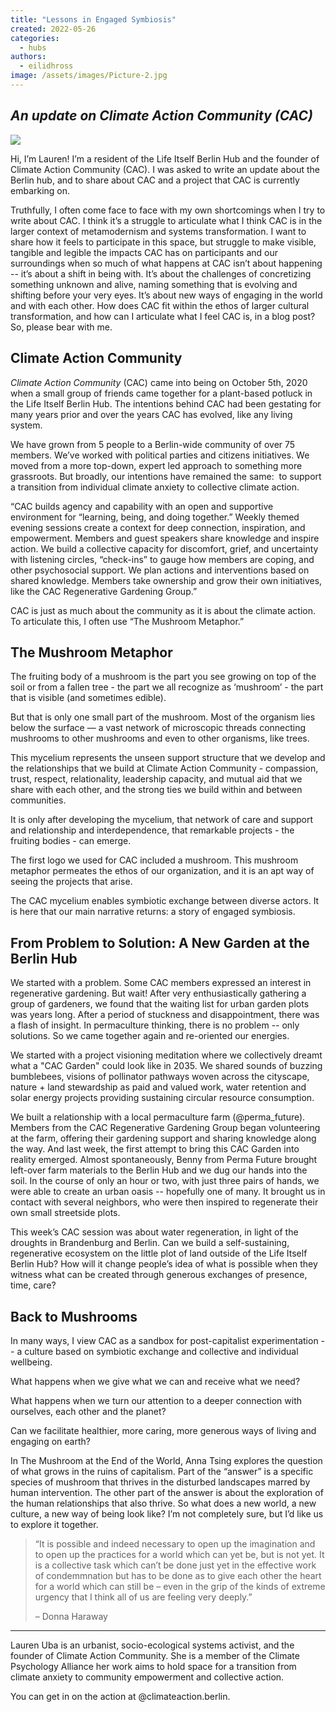 ```yaml
---
title: "Lessons in Engaged Symbiosis"
created: 2022-05-26
categories: 
  - hubs
authors: 
  - eilidhross
image: /assets/images/Picture-2.jpg
---
```


## _An update on Climate Action Community (CAC)_

![](/assets/images/Picture-2.jpg)

Hi, I’m Lauren! I’m a resident of the Life Itself Berlin Hub and the founder of Climate Action Community (CAC). I was asked to write an update about the Berlin hub, and to share about CAC and a project that CAC is currently embarking on.

Truthfully, I often come face to face with my own shortcomings when I try to write about CAC. I think it’s a struggle to articulate what I think CAC is in the larger context of metamodernism and systems transformation. I want to share how it feels to participate in this space, but struggle to make visible, tangible and legible the impacts CAC has on participants and our surroundings when so much of what happens at CAC isn’t about happening -- it’s about a shift in being with. It’s about the challenges of concretizing something unknown and alive, naming something that is evolving and shifting before your very eyes. It’s about new ways of engaging in the world and with each other. How does CAC fit within the ethos of larger cultural transformation, and how can I articulate what I feel CAC is, in a blog post? So, please bear with me.

## Climate Action Community

_Climate Action Community_ (CAC) came into being on October 5th, 2020 when a small group of friends came together for a plant-based potluck in the Life Itself Berlin Hub. The intentions behind CAC had been gestating for many years prior and over the years CAC has evolved, like any living system.

We have grown from 5 people to a Berlin-wide community of over 75 members. We’ve worked with political parties and citizens initiatives. We moved from a more top-down, expert led approach to something more grassroots. But broadly, our intentions have remained the same:  to support a transition from individual climate anxiety to collective climate action.

“CAC builds agency and capability with an open and supportive environment for “learning, being, and doing together.” Weekly themed evening sessions create a context for deep connection, inspiration, and empowerment. Members and guest speakers share knowledge and inspire action. We build a collective capacity for discomfort, grief, and uncertainty with listening circles, “check-ins” to gauge how members are coping, and other psychosocial support. We plan actions and interventions based on shared knowledge. Members take ownership and grow their own initiatives, like the CAC Regenerative Gardening Group.”

CAC is just as much about the community as it is about the climate action. To articulate this, I often use “The Mushroom Metaphor.”

## **The Mushroom Metaphor**

The fruiting body of a mushroom is the part you see growing on top of the soil or from a fallen tree - the part we all recognize as ‘mushroom’ - the part that is visible (and sometimes edible).

But that is only one small part of the mushroom. Most of the organism lies below the surface — a vast network of microscopic threads connecting mushrooms to other mushrooms and even to other organisms, like trees.

This mycelium represents the unseen support structure that we develop and the relationships that we build at Climate Action Community - compassion, trust, respect, relationality, leadership capacity, and mutual aid that we share with each other, and the strong ties we build within and between communities.

It is only after developing the mycelium, that network of care and support and relationship and interdependence, that remarkable projects - the fruiting bodies - can emerge.

The first logo we used for CAC included a mushroom. This mushroom metaphor permeates the ethos of our organization, and it is an apt way of seeing the projects that arise.

The CAC mycelium enables symbiotic exchange between diverse actors. It is here that our main narrative returns: a story of engaged symbiosis.

## **From Problem to Solution: A New Garden at the Berlin Hub**

We started with a problem. Some CAC members expressed an interest in regenerative gardening. But wait! After very enthusiastically gathering a group of gardeners, we found that the waiting list for urban garden plots was years long. After a period of stuckness and disappointment, there was a flash of insight. In permaculture thinking, there is no problem -- only solutions. So we came together again and re-oriented our energies.

We started with a project visioning meditation where we collectively dreamt what a "CAC Garden" could look like in 2035. We shared sounds of buzzing bumblebees, visions of pollinator pathways woven across the cityscape, nature + land stewardship as paid and valued work, water retention and solar energy projects providing sustaining circular resource consumption.

We built a relationship with a local permaculture farm (@perma\_future). Members from the CAC Regenerative Gardening Group began volunteering at the farm, offering their gardening support and sharing knowledge along the way. And last week, the first attempt to bring this CAC Garden into reality emerged. Almost spontaneously, Benny from Perma Future brought left-over farm materials to the Berlin Hub and we dug our hands into the soil. In the course of only an hour or two, with just three pairs of hands, we were able to create an urban oasis -- hopefully one of many. It brought us in contact with several neighbors, who were then inspired to regenerate their own small streetside plots.

This week’s CAC session was about water regeneration, in light of the droughts in Brandenburg and Berlin. Can we build a self-sustaining, regenerative ecosystem on the little plot of land outside of the Life Itself Berlin Hub? How will it change people’s idea of what is possible when they witness what can be created through generous exchanges of presence, time, care?

## **Back to Mushrooms**

In many ways, I view CAC as a sandbox for post-capitalist experimentation -- a culture based on symbiotic exchange and collective and individual wellbeing.

What happens when we give what we can and receive what we need?

What happens when we turn our attention to a deeper connection with ourselves, each other and the planet?

Can we facilitate healthier, more caring, more generous ways of living and engaging on earth?

In The Mushroom at the End of the World, Anna Tsing explores the question of what grows in the ruins of capitalism. Part of the “answer” is a specific species of mushroom that thrives in the disturbed landscapes marred by human intervention. The other part of the answer is about the exploration of the human relationships that also thrive. So what does a new world, a new culture, a new way of being look like? I’m not completely sure, but I’d like us to explore it together. 

> “It is possible and indeed necessary to open up the imagination and to open up the practices for a world which can yet be, but is not yet. It is a collective task which can’t be done just yet in the effective work of condemmnation but has to be done as to give each other the heart for a world which can still be – even in the grip of the kinds of extreme urgency that I think all of us are feeling very deeply.”
> 
> – Donna Haraway

* * *

Lauren Uba is an urbanist, socio-ecological systems activist, and the founder of Climate Action Community. She is a member of the Climate Psychology Alliance her work aims to hold space for a transition from climate anxiety to community empowerment and collective action.

You can get in on the action at @climateaction.berlin.
